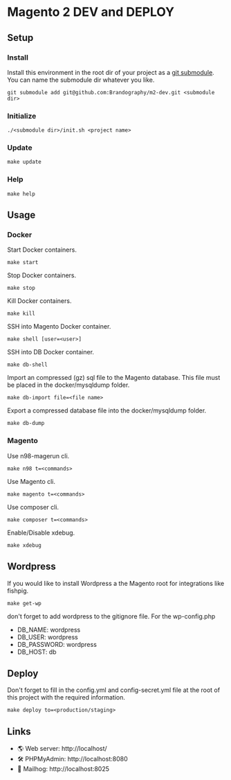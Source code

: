 # Magento 2 DEV and DEPLOY
## Setup
### Install
Install this environment in the root dir of your project as a [git submodule](https://git-scm.com/book/en/v2/Git-Tools-Submodules). You can name the submodule dir whatever you like.
```
git submodule add git@github.com:Brandography/m2-dev.git <submodule dir>
```
### Initialize
```
./<submodule dir>/init.sh <project name>
```
### Update
```
make update
```
### Help
```
make help
```
## Usage
### Docker
Start Docker containers.
```
make start
```
Stop Docker containers.
```
make stop
```
Kill Docker containers.
```
make kill
```
SSH into Magento Docker container.
```
make shell [user=<user>]
```
SSH into DB Docker container.
```
make db-shell
```
Import an compressed (gz) sql file to the Magento database. This file must be placed in the docker/mysqldump folder.
```
make db-import file=<file name>
```
Export a compressed database file into the docker/mysqldump folder.
```
make db-dump
```
### Magento
Use n98-magerun cli.
```
make n98 t=<commands>
```
Use Magento cli.
```
make magento t=<commands>
```
Use composer cli.
```
make composer t=<commands>
```
Enable/Disable xdebug.
```
make xdebug
```
## Wordpress
If you would like to install Wordpress a the Magento root for integrations like fishpig.
```
make get-wp
```
don't forget to add wordpress to the gitignore file.
For the wp-config.php
- DB_NAME: wordpress
- DB_USER: wordpress
- DB_PASSWORD: wordpress
- DB_HOST: db

## Deploy
Don't forget to fill in the config.yml and config-secret.yml file at the root of this project with the required information.

```
make deploy to=<production/staging>
```
## Links
- 🌎 Web server:    http://localhost/
- 🛠 ️PHPMyAdmin:    http://localhost:8080
- 📧 Mailhog:       http://localhost:8025
